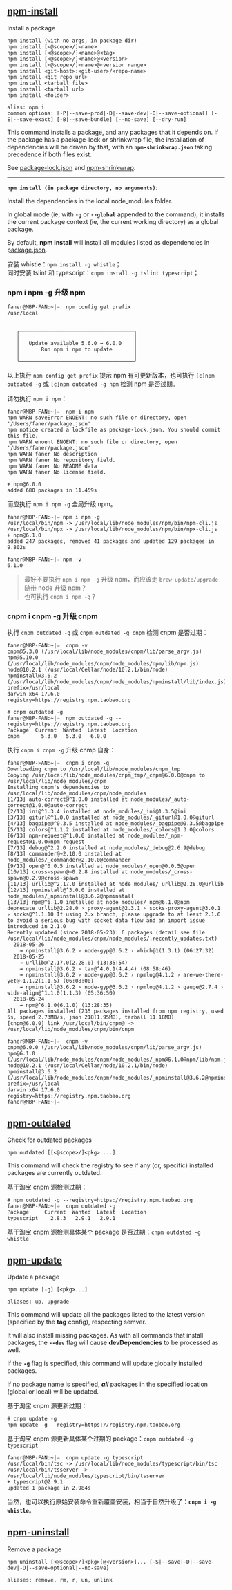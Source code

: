 ## [npm-install](https://docs.npmjs.com/cli/install)

Install a package

```
npm install (with no args, in package dir)
npm install [<@scope>/]<name>
npm install [<@scope>/]<name>@<tag>
npm install [<@scope>/]<name>@<version>
npm install [<@scope>/]<name>@<version range>
npm install <git-host>:<git-user>/<repo-name>
npm install <git repo url>
npm install <tarball file>
npm install <tarball url>
npm install <folder>

alias: npm i
common options: [-P|--save-prod|-D|--save-dev|-O|--save-optional] [-E|--save-exact] [-B|--save-bundle] [--no-save] [--dry-run]

```

This command installs a package, and any packages that it depends on. If the package has a package-lock or shrinkwrap file, the installation of dependencies will be driven by that, with an **`npm-shrinkwrap.json`** taking precedence if both files exist.

See [package-lock.json](https://docs.npmjs.com/files/package-lock.json) and [npm-shrinkwrap](https://docs.npmjs.com/cli/shrinkwrap).

---

**`npm install (in package directory, no arguments)`**:

Install the dependencies in the local node_modules folder.

In global mode (ie, with **`-g`** or **`--global`** appended to the command), it installs the current package context (ie, the current working directory) as a global package.

By default, **npm install** will install all modules listed as dependencies in [package.json](https://docs.npmjs.com/files/package.json).

安装 whistle：`npm install -g whistle`；  
同时安装 tslint 和 typescript：`cnpm install -g tslint typescript`；  


### npm i npm -g 升级 npm

```shell
faner@MBP-FAN:~|⇒  npm config get prefix
/usr/local


   ╭─────────────────────────────────────╮
   │                                     │
   │   Update available 5.6.0 → 6.0.0    │
   │       Run npm i npm to update       │
   │                                     │
   ╰─────────────────────────────────────╯

```

以上执行 `npm config get prefix` 提示 npm 有可更新版本，也可执行 `[c]npm outdated -g` 或 `[c]npm outdated -g npm` 检测 npm 是否过期。

请勿执行 `npm i npm`：

```shell
faner@MBP-FAN:~|⇒  npm i npm
npm WARN saveError ENOENT: no such file or directory, open '/Users/faner/package.json'
npm notice created a lockfile as package-lock.json. You should commit this file.
npm WARN enoent ENOENT: no such file or directory, open '/Users/faner/package.json'
npm WARN faner No description
npm WARN faner No repository field.
npm WARN faner No README data
npm WARN faner No license field.

+ npm@6.0.0
added 680 packages in 11.459s
```

而应执行 `npm i npm -g` 全局升级 npm。

```
faner@MBP-FAN:~|⇒ npm i npm -g
/usr/local/bin/npm -> /usr/local/lib/node_modules/npm/bin/npm-cli.js
/usr/local/bin/npx -> /usr/local/lib/node_modules/npm/bin/npx-cli.js
+ npm@6.1.0
added 247 packages, removed 41 packages and updated 129 packages in 9.802s

faner@MBP-FAN:~|⇒ npm -v
6.1.0
```

> 最好不要执行 `npm i npm -g` 升级 npm，而应该走 `brew update/upgrade` 随带 node 升级 npm？  
> 也可执行 `cnpm i npm -g`？  

### cnpm i cnpm -g 升级 cnpm

执行 `cnpm outdated -g` 或 `cnpm outdated -g cnpm` 检测 cnpm 是否过期：

```shell
faner@MBP-FAN:~|⇒  cnpm -v
cnpm@5.3.0 (/usr/local/lib/node_modules/cnpm/lib/parse_argv.js)
npm@5.10.0 (/usr/local/lib/node_modules/cnpm/node_modules/npm/lib/npm.js)
node@10.2.1 (/usr/local/Cellar/node/10.2.1/bin/node)
npminstall@3.6.2 (/usr/local/lib/node_modules/cnpm/node_modules/npminstall/lib/index.js)
prefix=/usr/local
darwin x64 17.6.0
registry=https://registry.npm.taobao.org

# cnpm outdated -g
faner@MBP-FAN:~|⇒  npm outdated -g --registry=https://registry.npm.taobao.org
Package  Current  Wanted  Latest  Location
cnpm       5.3.0   5.3.0   6.0.0
```

执行 `cnpm i cnpm -g` 升级 cnmp 自身：

```shell
faner@MBP-FAN:~|⇒  cnpm i cnpm -g
Downloading cnpm to /usr/local/lib/node_modules/cnpm_tmp
Copying /usr/local/lib/node_modules/cnpm_tmp/_cnpm@6.0.0@cnpm to /usr/local/lib/node_modules/cnpm
Installing cnpm's dependencies to /usr/local/lib/node_modules/cnpm/node_modules
[1/13] auto-correct@^1.0.0 installed at node_modules/_auto-correct@1.0.0@auto-correct
[2/13] ini@^1.3.4 installed at node_modules/_ini@1.3.5@ini
[3/13] giturl@^1.0.0 installed at node_modules/_giturl@1.0.0@giturl
[4/13] bagpipe@^0.3.5 installed at node_modules/_bagpipe@0.3.5@bagpipe
[5/13] colors@^1.1.2 installed at node_modules/_colors@1.3.0@colors
[6/13] npm-request@^1.0.0 installed at node_modules/_npm-request@1.0.0@npm-request
[7/13] debug@^2.2.0 installed at node_modules/_debug@2.6.9@debug
[8/13] commander@~2.10.0 installed at node_modules/_commander@2.10.0@commander
[9/13] open@^0.0.5 installed at node_modules/_open@0.0.5@open
[10/13] cross-spawn@~0.2.8 installed at node_modules/_cross-spawn@0.2.9@cross-spawn
[11/13] urllib@^2.17.0 installed at node_modules/_urllib@2.28.0@urllib
[12/13] npminstall@^3.0.0 installed at node_modules/_npminstall@3.6.2@npminstall
[13/13] npm@^6.1.0 installed at node_modules/_npm@6.1.0@npm
deprecate urllib@2.28.0 › proxy-agent@2.3.1 › socks-proxy-agent@3.0.1 › socks@^1.1.10 If using 2.x branch, please upgrade to at least 2.1.6 to avoid a serious bug with socket data flow and an import issue introduced in 2.1.0
Recently updated (since 2018-05-23): 6 packages (detail see file /usr/local/lib/node_modules/cnpm/node_modules/.recently_updates.txt)
  2018-05-26
    → npminstall@3.6.2 › node-gyp@3.6.2 › which@1(1.3.1) (06:27:32)
  2018-05-25
    → urllib@^2.17.0(2.28.0) (13:35:54)
    → npminstall@3.6.2 › tar@^4.0.1(4.4.4) (08:58:46)
    → npminstall@3.6.2 › node-gyp@3.6.2 › npmlog@4.1.2 › are-we-there-yet@~1.1.2(1.1.5) (06:08:00)
    → npminstall@3.6.2 › node-gyp@3.6.2 › npmlog@4.1.2 › gauge@2.7.4 › wide-align@^1.1.0(1.1.3) (05:36:50)
  2018-05-24
    → npm@^6.1.0(6.1.0) (13:28:35)
All packages installed (235 packages installed from npm registry, used 5s, speed 2.73MB/s, json 218(1.95MB), tarball 11.18MB)
[cnpm@6.0.0] link /usr/local/bin/cnpm@ -> /usr/local/lib/node_modules/cnpm/bin/cnpm

faner@MBP-FAN:~|⇒  cnpm -v
cnpm@6.0.0 (/usr/local/lib/node_modules/cnpm/lib/parse_argv.js)
npm@6.1.0 (/usr/local/lib/node_modules/cnpm/node_modules/_npm@6.1.0@npm/lib/npm.js)
node@10.2.1 (/usr/local/Cellar/node/10.2.1/bin/node)
npminstall@3.6.2 (/usr/local/lib/node_modules/cnpm/node_modules/_npminstall@3.6.2@npminstall/lib/index.js)
prefix=/usr/local
darwin x64 17.6.0
registry=https://registry.npm.taobao.org
faner@MBP-FAN:~|⇒
```

## [npm-outdated](https://docs.npmjs.com/cli/outdated)

Check for outdated packages

```
npm outdated [[<@scope>/]<pkg> ...]
```

This command will check the registry to see if any (or, specific) installed packages are currently outdated.

基于淘宝 cnpm 源检测过期：

```shell
# npm outdated -g --registry=https://registry.npm.taobao.org
faner@MBP-FAN:~|⇒  cnpm outdated -g
Package     Current  Wanted  Latest  Location
typescript    2.8.3   2.9.1   2.9.1
```

基于淘宝 cnpm 源检测具体某个 package 是否过期：`cnpm outdated -g whistle`

## [npm-update](https://docs.npmjs.com/cli/update)

Update a package

```
npm update [-g] [<pkg>...]

aliases: up, upgrade
```

This command will update all the packages listed to the latest version (specified by the **tag** config), respecting semver.

It will also install missing packages. As with all commands that install packages, the **`--dev`** flag will cause **devDependencies** to be processed as well.

If the **`-g`** flag is specified, this command will update globally installed packages.

If no package name is specified, ***all*** packages in the specified location (global or local) will be updated.

基于淘宝 cnpm 源更新过期：

```shell
# cnpm update -g
npm update -g --registry=https://registry.npm.taobao.org
```

基于淘宝 cnpm 源更新具体某个过期的 package：`cnpm outdated -g typescript`

```shell
faner@MBP-FAN:~|⇒  cnpm update -g typescript
/usr/local/bin/tsc -> /usr/local/lib/node_modules/typescript/bin/tsc
/usr/local/bin/tsserver -> /usr/local/lib/node_modules/typescript/bin/tsserver
+ typescript@2.9.1
updated 1 package in 2.984s
```

当然，也可以执行原始安装命令重新覆盖安装，相当于自然升级了：**`cnpm i -g whistle`**。

## [npm-uninstall](https://docs.npmjs.com/cli/uninstall)

Remove a package

```
npm uninstall [<@scope>/]<pkg>[@<version>]... [-S|--save|-D|--save-dev|-O|--save-optional|--no-save]

aliases: remove, rm, r, un, unlink
```
